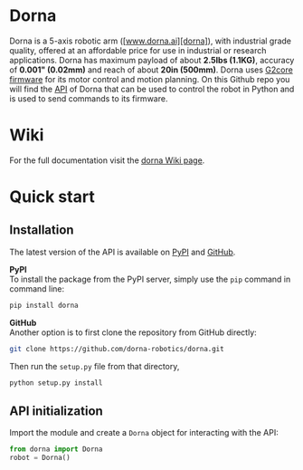# Dorna
Dorna is a 5-axis robotic arm ([www.dorna.ai][dorna]), with industrial grade quality, offered at an affordable price for use in industrial or research applications. Dorna has maximum payload of about **2.5lbs (1.1KG)**, accuracy of **0.001" (0.02mm)** and reach of about **20in (500mm)**. Dorna uses [G2core firmware][g2core] for its motor control and motion planning. On this Github repo you will find the [API][wiki] of Dorna that can be used to control the robot in Python and is used to send commands to its firmware.

# Wiki
For the full documentation visit the [dorna Wiki page][wiki].

# Quick start

## Installation
The latest version of the API is available on [PyPI](https://pypi.org/project/dorna/) and [GitHub](https://github.com/dorna-robotics/dorna).  

**PyPI**  
To install the package from the PyPI server, simply use the `pip` command in command line:
```bash
pip install dorna
```
**GitHub**  
Another option is to first clone the repository from GitHub directly:
```bash
git clone https://github.com/dorna-robotics/dorna.git
```
Then run the `setup.py` file from that directory,
```bash
python setup.py install
```
## API initialization

Import the module and create a `Dorna` object for interacting with the API:

``` python
from dorna import Dorna
robot = Dorna()
```
[dorna]:https://www.dorna.ai/
[wiki]:https://github.com/dorna-robotics/dorna/wiki
[g2core]: https://github.com/synthetos/g2/wiki
